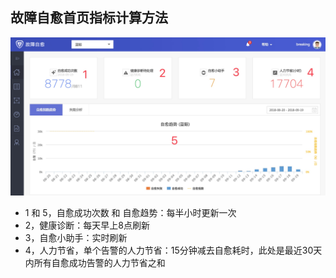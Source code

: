 ## 故障自愈首页指标计算方法

![](../assets/15373466920247.jpg)

- 1 和 5，自愈成功次数 和 自愈趋势：每半小时更新一次
- 2，健康诊断：每天早上8点刷新
- 3，自愈小助手：实时刷新
- 4，人力节省，单个告警的人力节省：15分钟减去自愈耗时，此处是最近30天内所有自愈成功告警的人力节省之和
